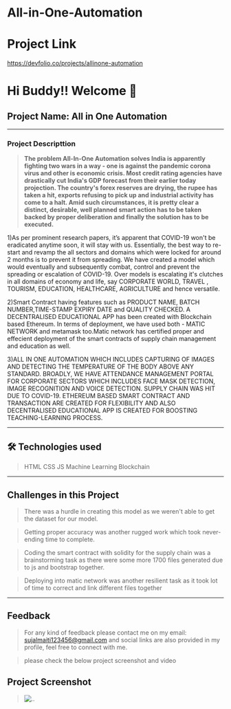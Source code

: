 # All-in-One-Automation

# Project Link
https://devfolio.co/projects/allinone-automation


# Hi Buddy!! Welcome 👋

## Project Name: All in One Automation

---

### Project Descripttion

> **The problem All-In-One Automation solves
India is apparently fighting two wars in a way - one is against the pandemic corona virus and other is economic crisis. Most credit rating agencies have drastically cut India's GDP forecast from their earlier today projection. The country's forex reserves are drying, the rupee has taken a hit, exports refusing to pick up and industrial activity has come to a halt. Amid such circumstances, it is pretty clear a distinct, desirable, well planned smart action has to be taken backed by proper deliberation and finally the solution has to be executed.**


1)As per prominent research papers, it’s apparent that COVID-19 won't be eradicated anytime soon, it will stay with us. Essentially, the best way to re-start and revamp the all sectors and domains which were locked for around 2 months is to prevent it from spreading. We have created a model which would eventually and subsequently combat, control and prevent the spreading or escalation of COVID-19.
Over models is escalating it's clutches in all domains of economy and life, say CORPORATE WORLD, TRAVEL , TOURISM, EDUCATION, HEALTHCARE, AGRICULTURE and hence versatile.

2)Smart Contract having features such as PRODUCT NAME, BATCH NUMBER,TIME-STAMP EXPIRY DATE and QUALITY CHECKED. A DECENTRALISED EDUCATIONAL APP has been created with Blockchain based Ethereum. In terms of deployment, we have used both - MATIC NETWORK and metamask too.Matic network has certified proper and effecient deployment of the smart contracts of supply chain management and education as well.

3)ALL IN ONE AUTOMATION WHICH INCLUDES CAPTURING OF IMAGES AND DETECTING THE TEMPERATURE OF THE BODY ABOVE ANY STANDARD. BROADLY, WE HAVE ATTENDANCE MANAGEMENT PORTAL FOR CORPORATE SECTORS WHICH INCLUDES FACE MASK DETECTION, IMAGE RECOGNITION AND VOICE DETECTION.
SUPPLY CHAIN WAS HIT DUE TO COVID-19. ETHEREUM BASED SMART CONTRACT AND TRANSACTION ARE CREATED FOR FLEXIBILITY AND ALSO DECENTRALISED EDUCATIONAL APP IS CREATED FOR BOOSTING TEACHING-LEARNING PROCESS.

---

## 🛠 Technologies used

> HTML
> CSS
> JS
> Machine Learning
> Blockchain

---

## Challenges in this Project

> There was a hurdle in creating this model as we weren't able to get the dataset for our model.

> Getting proper accuracy was another rugged work which took never-ending time to complete.

> Coding the smart contract with solidity for the supply chain was a brainstorming task as there were some more 1700 files generated due to js and bootstrap together.

> Deploying into matic network was another resilient task as it took lot of time to correct and link different files together



---


## Feedback

> For any kind of feedback please contact me on my email: sujalmaiti123456@gmail.com and social links are also provided in my profile, feel free to connect with me.

> please check the below project screenshot and video

## Project Screenshot

> ![..](screenshot.png)
